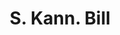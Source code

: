 ---
doi: 10.7916/D89P4CN9
date_other: '1889'
date_other_textual: '1889'
form: printed ephemera
genre:
- Invoices
name:
- S. Kann
object_in_context_url: https://biggert.cul.columbia.edu/items/view/ave_biggert_00561
subject_hierarchical_geographic:
- Baltimore, Maryland, United States
subject_name:
- S. Kann
title: S. Kann. Bill
sort_title: S. Kann. Bill
call_number: ave_biggert_00561
coordinates:
- 39.28333333333333,-76.61666666666666
pid: ave_biggert_00561
identifiers: ave_biggert_00561
thumbnail: https://derivativo-3.library.columbia.edu/iiif/2/ldpd:343758/full/!256,256/0/native.jpg
permalink: "/biggert/ave_biggert_00561/"
layout: iiif-image-page
---